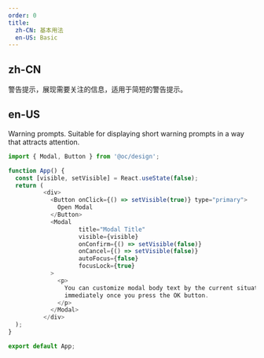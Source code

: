 ```yaml
---
order: 0
title:
  zh-CN: 基本用法
  en-US: Basic
---
```


## zh-CN

警告提示，展现需要关注的信息，适用于简短的警告提示。

## en-US

Warning prompts. Suitable for displaying short warning prompts in a way that attracts attention.

```js
import { Modal, Button } from '@oc/design';

function App() {
  const [visible, setVisible] = React.useState(false);
  return (
          <div>
            <Button onClick={() => setVisible(true)} type="primary">
              Open Modal
            </Button>
            <Modal
                    title="Modal Title"
                    visible={visible}
                    onConfirm={() => setVisible(false)}
                    onCancel={() => setVisible(false)}
                    autoFocus={false}
                    focusLock={true}
            >
              <p>
                You can customize modal body text by the current situation. This modal will be closed
                immediately once you press the OK button.
              </p>
            </Modal>
          </div>
  );
}

export default App;
```
